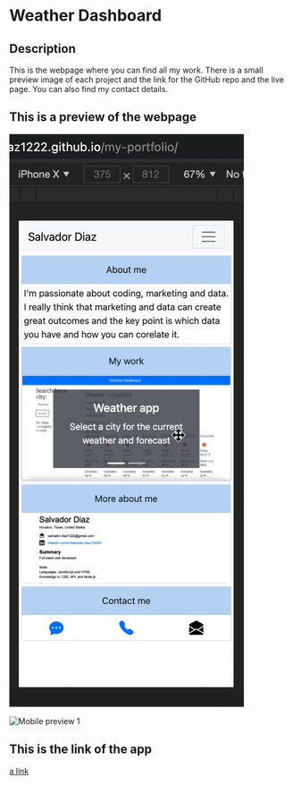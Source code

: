 # Weather Dashboard

## Description

This is the webpage where you can find all my work. There is a small preview image of each project and the link for the GitHub repo and the live page.
You can also find my contact details.

## This is a preview of the webpage

![Mobile preview 1](assets/images/first-port1.gif)

![Mobile preview 1](assets/images/second-port2.gif)

## This is the link of the app

[a link](https://salvadordiaz1222.github.io/my-portfolio/)
